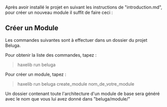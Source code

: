 Après avoir installé le projet en suivant les instructions de "introduction.md", pour créer un nouveau module il suffit de faire ceci :

## Créer un Module

Les commandes suivantes sont à effectuer dans un dossier du projet Beluga.

Pour obtenir la liste des commandes, tapez :

> haxelib run beluga

Pour créer un module, tapez :

> haxelib run beluga create_module nom_de_votre_module

Un dossier contenant toute l'architecture d'un module de base sera généré avec le nom que vous lui avez donné dans "beluga/module/"